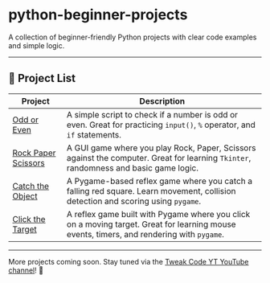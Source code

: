 # python-beginner-projects

A collection of beginner-friendly Python projects with clear code examples and simple logic.

---

## 📁 Project List

| Project | Description |
|--------|-------------|
| [Odd or Even](https://github.com/TweakCodeYT/python-beginner-projects/tree/main/odd-or-even) | A simple script to check if a number is odd or even. Great for practicing `input()`, `%` operator, and `if` statements. |
| [Rock Paper Scissors](rock-paper-scissors-gui) | A GUI game where you play Rock, Paper, Scissors against the computer. Great for learning `Tkinter`, randomness and basic game logic. |
| [Catch the Object](catch-the-object/catch_falling_objects.py) | A Pygame-based reflex game where you catch a falling red square. Learn movement, collision detection and scoring using `pygame`. |
| [Click the Target](https://github.com/TweakCodeYT/click-the-target-game) | A reflex game built with Pygame where you click on a moving target. Great for learning mouse events, timers, and rendering with `pygame`. | 
---

More projects coming soon. Stay tuned via the [Tweak Code YT YouTube channel](https://www.youtube.com/channel/UCr9Pply6cO0U1197HTpeemA)! 🎥
